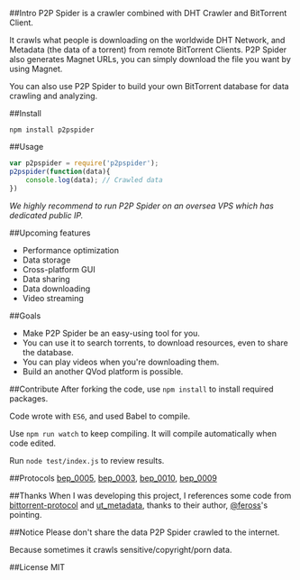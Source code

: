 ##Intro
P2P Spider is a crawler combined with DHT Crawler and BitTorrent Client. 

It crawls what people is downloading on the worldwide DHT Network, and Metadata (the data of a torrent) from remote BitTorrent Clients. P2P Spider also generates Magnet URLs, you can simply download the file you want by using Magnet. 

You can also use P2P Spider to build your own BitTorrent database for data crawling and analyzing.

##Install
```
npm install p2pspider
```

##Usage

```js
var p2pspider = require('p2pspider');
p2pspider(function(data){
    console.log(data); // Crawled data
})
```

*We highly recommend to run P2P Spider on an oversea VPS which has dedicated public IP.*

##Upcoming features
* Performance optimization
* Data storage
* Cross-platform GUI
* Data sharing
* Data downloading
* Video streaming

##Goals
* Make P2P Spider be an easy-using tool for you. 
* You can use it to search torrents, to download resources, even to share the database. 
* You can play videos when you're downloading them. 
* Build an another QVod platform is possible.

##Contribute
After forking the code, use ```npm install``` to install required packages.

Code wrote with ```ES6```, and used Babel to compile.

Use ```npm run watch``` to keep compiling. It will compile automatically when code edited.

Run ```node test/index.js``` to review results.

##Protocols
[bep_0005](http://www.bittorrent.org/beps/bep_0005.html), [bep_0003](http://www.bittorrent.org/beps/bep_0003.html), [bep_0010](http://www.bittorrent.org/beps/bep_0010.html), [bep_0009](http://www.bittorrent.org/beps/bep_0009.html)

##Thanks
When I was developing this project, I references some code from [bittorrent-protocol](https://github.com/feross/bittorrent-protocol) and  [ut_metadata](https://github.com/feross/ut_metadata), thanks to their author,  [@feross](https://github.com/feross)'s pointing.

##Notice
Please don't share the data P2P Spider crawled to the internet. 

Because sometimes it crawls sensitive/copyright/porn data.

##License
MIT



